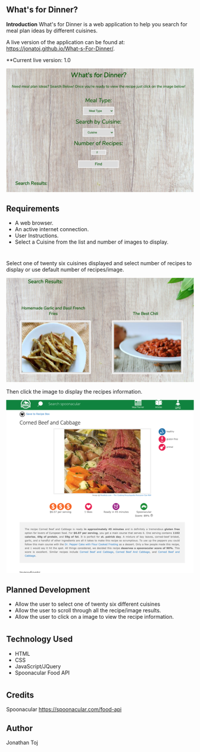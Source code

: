 ## What's for Dinner?

**Introduction**
What's for Dinner is a web application to help you search for meal plan ideas by different cuisines.

A live version of the application can be found at: https://jonatoj.github.io/What-s-For-Dinner/.

**Current live version: 1.0

![Screenshot](main.png)


## Requirements
* A web browser.
* An active internet connection.
* User Instructions.
* Select a Cuisine from the list and number of images to display.

#


Select one of twenty six cuisines displayed and select number of recipes to display
or use default number of recipes/image.


![Screenshot](results.png)


Then click the image to display the recipes information.


![Screenshot](recipe.png)


## Planned Development

* Allow the user to select one of twenty six different cuisines
* Allow the user to scroll through all the recipe/image results.
* Allow the user to click on a image to view the recipe information.

#

## Technology Used

* HTML
* CSS
* JavaScript/JQuery
* Spoonacular Food API

#
## Credits

Spoonacular
https://spoonacular.com/food-api

## Author
Jonathan Toj

